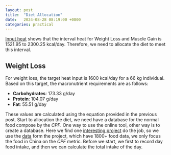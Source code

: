 ```yaml
---
layout: post
title:  "Diet Allocation"
date:   2024-08-28 08:19:00 +0800
categories: practical 
---
```


[Input heat](https://jiahaoxiang2000.github.io/fitness-diet/theory/2024/08/27/input-power.html) shows that the interval heat for Weight Loss and Muscle Gain is 1521.95 to 2300.25 kcal/day. Therefore, we need to allocate the diet to meet this interval.

## Weight Loss

For weight loss, the target heat input is 1600 kcal/day for a 66 kg individual. Based on this target, the macronutrient requirements are as follows:

- **Carbohydrates**: 173.33 g/day
- **Protein**: 104.07 g/day
- **Fat**: 55.51 g/day

These values are calculated using the equation provided in the previous post. Start to allocation the diet, we need have a database for the normal food compose by the *CPF*. One way to use the online tool, other way is to create a database. Here we find one [interesting project](https://github.com/Sanotsu/china-food-composition-data) do the job, so we use the [data](https://github.com/jiahaoxiang2000/fitness-diet/blob/main/script/data/food.csv) form the project, which have 1800+ food data, we only focus the food in China on the *CPF* metric. Before we start, we first to record day food intake, and then we can calculate the total intake of the day.
